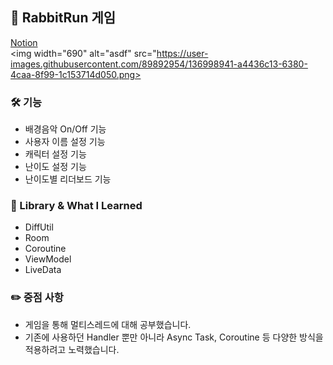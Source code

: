 ## 👋 RabbitRun 게임
[Notion](https://www.notion.so/softsquared/RabbitRun-9cf42cab92f84557840854c13597e43d)   
<img width="690" alt="asdf" src="https://user-images.githubusercontent.com/89892954/136998941-a4436c13-6380-4caa-8f99-1c153714d050.png>   
### 🛠 기능
+ 배경음악 On/Off 기능
+ 사용자 이름 설정 기능
+ 캐릭터 설정 기능
+ 난이도 설정 기능
+ 난이도별 리더보드 기능

### 📗 Library & What I Learned
+ DiffUtil
+ Room
+ Coroutine
+ ViewModel
+ LiveData

### ✏️ 중점 사항   
+ 게임을 통해 멀티스레드에 대해 공부했습니다.
+ 기존에 사용하던 Handler 뿐만 아니라 Async Task, Coroutine 등 다양한 방식을 적용하려고 노력했습니다.
